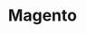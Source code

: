 ---
title: "Magento"
seoTitle: "Magento"
seoDescription: "Omnico had a common challenge: how to integrate SYSPRO into multiple sales channels. Our solution? A Magento B2B and B2C e-commerce website integrated with Stock2Shop. We worked closely with Omnico to create the perfect solution to suit their needs. Read more!"
lead: "Omnico is a major importer of lifestyle, cycle and electronic brands, including GoPro, Canondale, Giro, Stages, Ryder and Red-e."
summary: "A powerful open-source e-commerce platform with B2B features scaled for complex data."
image: "/images/magento.png"
imageAlt: "Magento"
imageTitle: "Magento"
imageWidth: "57"
category: "ecommerce"
aliases: "/magento/magento/"
weight: 2
---
